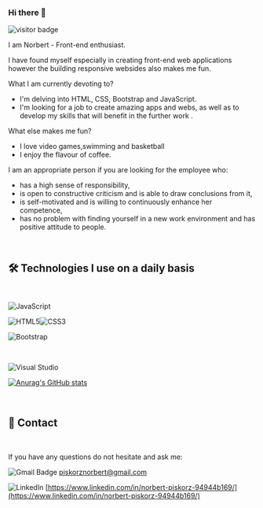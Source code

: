 


### Hi there 👋

![visitor badge](https://visitor-badge.glitch.me/badge?page_id=Rybski113.visitor-badge)

I am Norbert -  Front-end enthusiast.

I have found myself especially in creating front-end web applications however the building responsive websides also makes me fun.

What I am currently devoting to?


- I'm delving into HTML, CSS, Bootstrap and JavaScript.
- I'm looking for a job to create amazing apps and webs, as well as to develop my skills that will benefit in the further work .

What else makes me fun?


- I love video games,swimming and basketball
- I enjoy the flavour of coffee.

I am an appropriate person if you are looking for the employee who:

- has a high sense of responsibility,
- is open to constructive criticism and is able to draw conclusions from it,
- is self-motivated and is willing to continuously enhance her competence,
- has no problem with finding yourself in a new work environment and has positive attitude to people. 

&nbsp;

##  🛠️ Technologies I use on a daily basis 

&nbsp;

![JavaScript](https://img.shields.io/badge/javascript-%23323330.svg?style=for-the-badge&logo=javascript&logoColor=%23F7DF1E)



![HTML5](https://img.shields.io/badge/html5-%23E34F26.svg?style=for-the-badge&logo=html5&logoColor=white)![CSS3](https://img.shields.io/badge/css3-%231572B6.svg?style=for-the-badge&logo=css3&logoColor=white)

![Bootstrap](https://img.shields.io/badge/-Bootstrap-blueviolet)


&nbsp;



![Visual Studio](https://img.shields.io/badge/Visual%20Studio-5C2D91.svg?style=for-the-badge&logo=visual-studio&logoColor=white)


[![Anurag's GitHub stats](https://github-readme-stats.vercel.app/api?username=Rybski113)](https://github.com/Rybski113/github-readme-stats)









&nbsp;

## 💬 Contact

&nbsp;

If you have any questions do not hesitate and ask me:

![Gmail Badge](https://img.shields.io/badge/-Gmail-c14438?style=for-the-badge&logo=Gmail&logoColor=white)    piskorznorbert@gmail.com

![LinkedIn](https://img.shields.io/badge/-LinkedIn-blue?style=for-the-badge&logo=Linkedin&logoColor=white)   [https://www.linkedin.com/in/norbert-piskorz-94944b169/](https://www.linkedin.com/in/norbert-piskorz-94944b169/)
